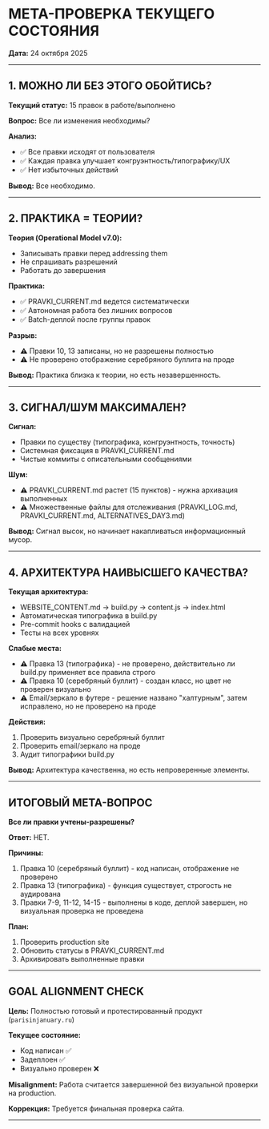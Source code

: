 # МЕТА-ПРОВЕРКА ТЕКУЩЕГО СОСТОЯНИЯ

**Дата:** 24 октября 2025

---

## 1. МОЖНО ЛИ БЕЗ ЭТОГО ОБОЙТИСЬ?

**Текущий статус:** 15 правок в работе/выполнено

**Вопрос:** Все ли изменения необходимы?

**Анализ:**
- ✅ Все правки исходят от пользователя
- ✅ Каждая правка улучшает конгруэнтность/типографику/UX
- ✅ Нет избыточных действий

**Вывод:** Все необходимо.

---

## 2. ПРАКТИКА = ТЕОРИИ?

**Теория (Operational Model v7.0):**
- Записывать правки перед addressing them
- Не спрашивать разрешений
- Работать до завершения

**Практика:**
- ✅ PRAVKI_CURRENT.md ведется систематически
- ✅ Автономная работа без лишних вопросов
- ✅ Batch-деплой после группы правок

**Разрыв:** 
- ⚠️ Правки 10, 13 записаны, но не разрешены полностью
- ⚠️ Не проверено отображение серебряного буллита на проде

**Вывод:** Практика близка к теории, но есть незавершенность.

---

## 3. СИГНАЛ/ШУМ МАКСИМАЛЕН?

**Сигнал:**
- Правки по существу (типографика, конгруэнтность, точность)
- Системная фиксация в PRAVKI_CURRENT.md
- Чистые коммиты с описательными сообщениями

**Шум:**
- ⚠️ PRAVKI_CURRENT.md растет (15 пунктов) - нужна архивация выполненных
- ⚠️ Множественные файлы для отслеживания (PRAVKI_LOG.md, PRAVKI_CURRENT.md, ALTERNATIVES_DAY3.md)

**Вывод:** Сигнал высок, но начинает накапливаться информационный мусор.

---

## 4. АРХИТЕКТУРА НАИВЫСШЕГО КАЧЕСТВА?

**Текущая архитектура:**
- WEBSITE_CONTENT.md → build.py → content.js → index.html
- Автоматическая типографика в build.py
- Pre-commit hooks с валидацией
- Тесты на всех уровнях

**Слабые места:**
- ⚠️ Правка 13 (типографика) - не проверено, действительно ли build.py применяет все правила строго
- ⚠️ Правка 10 (серебряный буллит) - создан класс, но цвет не проверен визуально
- ⚠️ Email/зеркало в футере - решение названо "халтурным", затем исправлено, но не проверено на проде

**Действия:**
1. Проверить визуально серебряный буллит
2. Проверить email/зеркало на проде
3. Аудит типографики build.py

**Вывод:** Архитектура качественна, но есть непроверенные элементы.

---

## ИТОГОВЫЙ МЕТА-ВОПРОС

**Все ли правки учтены-разрешены?**

**Ответ:** НЕТ.

**Причины:**
1. Правка 10 (серебряный буллит) - код написан, отображение не проверено
2. Правка 13 (типографика) - функция существует, строгость не аудирована
3. Правки 7-9, 11-12, 14-15 - выполнены в коде, деплой завершен, но визуальная проверка не проведена

**План:**
1. Проверить production site
2. Обновить статусы в PRAVKI_CURRENT.md
3. Архивировать выполненные правки

---

## GOAL ALIGNMENT CHECK

**Цель:** Полностью готовый и протестированный продукт (`parisinjanuary.ru`)

**Текущее состояние:** 
- Код написан ✅
- Задеплоен ✅
- Визуально проверен ❌

**Misalignment:** Работа считается завершенной без визуальной проверки на production.

**Коррекция:** Требуется финальная проверка сайта.

---

